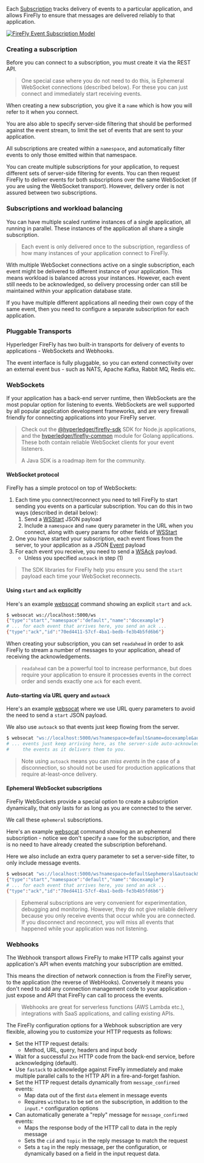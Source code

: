Each [Subscription](subscription.html#subscription) tracks delivery of events to a particular
application, and allows FireFly to ensure that messages are delivered reliably
to that application.

[![FireFly Event Subscription Model](../../images/firefly_event_subscription_model.jpg)](../../images/firefly_event_subscription_model.jpg)

### Creating a subscription

Before you can connect to a subscription, you must create it via the REST API.

> One special case where you do not need to do this, is Ephemeral WebSocket
> connections (described below).
> For these you can just connect and immediately start receiving events.

When creating a new subscription, you give it a `name` which is how you will
refer to it when you connect.

You are also able to specify server-side filtering that should be performed
against the event stream, to limit the set of events that are sent to your
application.

All subscriptions are created within a `namespace`, and automatically filter
events to only those emitted within that namespace.

You can create multiple subscriptions for your application, to request
different sets of server-side filtering for events. You can then request
FireFly to deliver events for both subscriptions over the same WebSocket
(if you are using the WebSocket transport). However, delivery order is
not assured between two subscriptions.

### Subscriptions and workload balancing

You can have multiple scaled runtime instances of a single application,
all running in parallel. These instances of the application all share a
single subscription.

> Each event is only delivered once to the subscription, regardless of how
> many instances of your application connect to FireFly.

With multiple WebSocket connections active on a single subscription,
each event might be delivered to different instance of your application.
This means workload is balanced across your instances. However, each
event still needs to be acknowledged, so delivery processing order
can still be maintained within your application database state.

If you have multiple different applications all needing their own copy of
the same event, then you need to configure a separate subscription
for each application.

### Pluggable Transports

Hyperledger FireFly has two built-in transports for delivery of events
to applications - WebSockets and Webhooks.

The event interface is fully pluggable, so you can extend connectivity
over an external event bus - such as NATS, Apache Kafka, Rabbit MQ, Redis etc.

### WebSockets

If your application has a back-end server runtime, then WebSockets are
the most popular option for listening to events. WebSockets are well supported
by all popular application development frameworks, and are very firewall friendly
for connecting applications into your FireFly server.

> Check out the [@hyperledger/firefly-sdk](https://www.npmjs.com/package/@hyperledger/firefly-sdk)
> SDK for Node.js applications, and the [hyperledger/firefly-common](https://github.com/hyperledger/firefly-common)
> module for Golang applications. These both contain reliable WebSocket clients for your event listeners.
>
> A Java SDK is a roadmap item for the community.

#### WebSocket protocol

FireFly has a simple protocol on top of WebSockets:

1. Each time you connect/reconnect you need to tell FireFly to start
   sending you events on a particular subscription. You can do this in two
   ways (described in detail below):
    1. Send a [WSStart](./wsclientactionstartpayload.html) JSON payload
    2. Include a `namespace` and `name` query parameter in the URL when you
       connect, along with query params for other fields of [WSStart](./wsclientactionstartpayload.html)
2. One you have started your subscription, each event flows from
   the server, to your application as a JSON [Event](./event.html) payload
3. For each event you receive, you need to send a [WSAck](./wsclientactionackpayload.html) payload.
    - Unless you specified `autoack` in step (1)

> The SDK libraries for FireFly help you ensure you send the `start`
> payload each time your WebSocket reconnects.

#### Using `start` and `ack` explicitly

Here's an example [websocat](https://github.com/vi/websocat) command
showing an explicit `start` and `ack`.

```sh
$ websocat ws://localhost:5000/ws
{"type":"start","namespace":"default","name":"docexample"}
# ... for each event that arrives here, you send an ack ...
{"type":"ack","id":"70ed4411-57cf-4ba1-bedb-fe3b4b5fd6b6"}
```

When creating your subscription, you can set `readahead` in order to
ask FireFly to stream a number of messages to your application,
ahead of receiving the acknowledgements.

> `readahead` can be a powerful tool to increase performance, but does
> require your application to ensure it processes events in the correct
> order and sends exactly one `ack` for each event.

#### Auto-starting via URL query and `autoack`

Here's an example [websocat](https://github.com/vi/websocat) where we use
URL query parameters to avoid the need to send a `start` JSON payload.

We also use `autoack` so that events just keep flowing from the server.

```sh
$ websocat "ws://localhost:5000/ws?namespace=default&name=docexample&autoack"
# ... events just keep arriving here, as the server-side auto-acknowledges
#     the events as it delivers them to you.
```

> Note using `autoack` means you can _miss events_ in the case of a disconnection,
> so should not be used for production applications that require at-least-once delivery.

#### Ephemeral WebSocket subscriptions

FireFly WebSockets provide a special option to create a subscription dynamically, that
only lasts for as long as you are connected to the server.

We call these `ephemeral` subscriptions.

Here's an example [websocat](https://github.com/vi/websocat) command
showing an an ephemeral subscription - notice we don't specify a `name` for the
subscription, and there is no need to have already created the subscription
beforehand.

Here we also include an extra query parameter to set a server-side filter, to only
include message events.

```sh
$ websocat "ws://localhost:5000/ws?namespace=default&ephemeral&autoack&filter.events=message_.*"
{"type":"start","namespace":"default","name":"docexample"}
# ... for each event that arrives here, you send an ack ...
{"type":"ack","id":"70ed4411-57cf-4ba1-bedb-fe3b4b5fd6b6"}
```

> Ephemeral subscriptions are very convenient for experimentation, debugging and monitoring.
> However, they do not give reliable delivery because you only receive events that
> occur while you are connected. If you disconnect and reconnect, you will miss all events
> that happened while your application was not listening.

### Webhooks

The Webhook transport allows FireFly to make HTTP calls against your application's API
when events matching your subscription are emitted.

This means the direction of network connection is from the FireFly server, to the
application (the reverse of WebHooks). Conversely it means you don't need to add
any connection management code to your application - just expose and API that
FireFly can call to process the events.

> Webhooks are great for serverless functions (AWS Lambda etc.), integrations
> with SaaS applications, and calling existing APIs.

The FireFly configuration options for a Webhook subscription are very flexible,
allowing you to customize your HTTP requests as follows:

- Set the HTTP request details:
  - Method, URL, query, headers and input body
- Wait for a successful `2xx` HTTP code from the back-end service, before
  acknowledging (default).
- Use `fastack` to acknowledge against FireFly immediately and make multiple
  parallel calls to the HTTP API in a fire-and-forget fashion.
- Set the HTTP request details dynamically from `message_confirmed` events:
  - Map data out of the first `data` element in message events
  - Requires `withData` to be set on the subscription, in addition to the
    `input.*` configuration options
- Can automatically generate a "reply" message for `message_confirmed` events:
  - Maps the response body of the HTTP call to data in the reply message
  - Sets the `cid` and `topic` in the reply message to match the request
  - Sets a `tag` in the reply message, per the configuration, or dynamically
    based on a field in the input request data.


